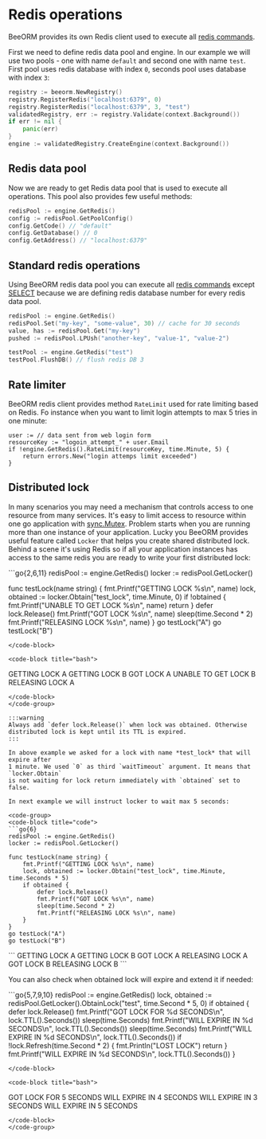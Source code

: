 # Redis operations

BeeORM provides its own Redis client used to execute
all [redis commands](https://redis.io/commands). 

First we need to define redis data pool and engine.
In our example we will use two pools - one with name `default` and
second one with name `test`. First pool uses redis database with index `0`, 
seconds pool uses database with index `3`:

```go
registry := beeorm.NewRegistry()
registry.RegisterRedis("localhost:6379", 0)
registry.RegisterRedis("localhost:6379", 3, "test")
validatedRegistry, err := registry.Validate(context.Background())
if err != nil {
    panic(err)
}
engine := validatedRegistry.CreateEngine(context.Background())
```

## Redis data pool


Now we are ready to get Redis data pool that is used to execute all operations.
This pool also provides few useful methods:

```go
redisPool := engine.GetRedis()
config := redisPool.GetPoolConfig()
config.GetCode() // "default"
config.GetDatabase() // 0
config.GetAddress() // "localhost:6379"
```

## Standard redis operations

Using BeeORM redis data pool you can execute all [redis commands](https://redis.io/commands)
except [SELECT](https://redis.io/commands/select) because we are defining redis database number
for every redis data pool.

```go
redisPool := engine.GetRedis()
redisPool.Set("my-key", "some-value", 30) // cache for 30 seconds
value, has := redisPool.Get("my-key")
pushed := redisPool.LPUsh("another-key", "value-1", "value-2")

testPool := engine.GetRedis("test")
testPool.FlushDB() // flush redis DB 3
```

## Rate limiter

BeeORM redis client provides method `RateLimit` used for rate limiting based on Redis.
Fo instance when you want to limit login attempts to max 5 tries in one minute:

```go{3}
user := // data sent from web login form
resourceKey := "logoin_attempt_" + user.Email
if !engine.GetRedis().RateLimit(resourceKey, time.Minute, 5) {
    return errors.New("login attemps limit exceeded")
}
```

## Distributed lock

In many scenarios you may need a mechanism that controls access to one resource
from many services. It's easy to limit access to resource within one go application
with [sync.Mutex](https://tour.golang.org/concurrency/9). Problem starts when you are running
more than one instance of your application. Lucky you BeeORM provides useful feature
called `Locker` that helps you create shared distributed lock. Behind a scene it's using
Redis so if all your application instances has access to the same redis you are ready to
write your first distributed lock:

<code-group>
<code-block title="code">
```go{2,6,11}
redisPool := engine.GetRedis()
locker := redisPool.GetLocker()

func testLock(name string) {
    fmt.Printf("GETTING LOCK %s\n", name)
    lock, obtained := locker.Obtain("test_lock", time.Minute, 0)
    if !obtained {
        fmt.Printf("UNABLE TO GET LOCK %s\n", name)
        return
    }
    defer lock.Release()
    fmt.Printf("GOT LOCK %s\n", name)
    sleep(time.Second * 2)
    fmt.Printf("RELEASING LOCK %s\n", name)
}
go testLock("A")
go testLock("B")
```
</code-block>

<code-block title="bash">
```
GETTING LOCK A
GETTING LOCK B
GOT LOCK A
UNABLE TO GET LOCK B
RELEASING LOCK A
```
</code-block>
</code-group>

:::warning
Always add `defer lock.Release()` when lock was obtained. Otherwise 
distributed lock is kept until its TTL is expired.
:::

In above example we asked for a lock with name *test_lock* that will expire after
1 minute. We used `0` as third `waitTimeout` argument. It means that `locker.Obtain` 
is not waiting for lock return immediately with `obtained` set to false.

In next example we will instruct locker to wait max 5 seconds:

<code-group>
<code-block title="code">
```go{6}
redisPool := engine.GetRedis()
locker := redisPool.GetLocker()

func testLock(name string) {
    fmt.Printf("GETTING LOCK %s\n", name)
    lock, obtained := locker.Obtain("test_lock", time.Minute, time.Seconds * 5)
    if obtained {
        defer lock.Release()
        fmt.Printf("GOT LOCK %s\n", name)
        sleep(time.Second * 2)
        fmt.Printf("RELEASING LOCK %s\n", name)
    }
}
go testLock("A")
go testLock("B")
```
</code-block>

<code-block title="bash">
```
GETTING LOCK A
GETTING LOCK B
GOT LOCK A
RELEASING LOCK A
GOT LOCK B
RELEASING LOCK B
```
</code-block>
</code-group>

You can also check when obtained lock will expire
and extend it if needed:

<code-group>
<code-block title="code">
```go{5,7,9,10}
redisPool := engine.GetRedis()
lock, obtained := redisPool.GetLocker().ObtainLock("test", time.Second * 5, 0)
if obtained {
    defer lock.Release()
    fmt.Printf("GOT LOCK FOR %d SECONDS\n", lock.TTL().Seconds())
    sleep(time.Seconds)
    fmt.Printf("WILL EXPIRE IN %d SECONDS\n", lock.TTL().Seconds())
    sleep(time.Seconds)
    fmt.Printf("WILL EXPIRE IN %d SECONDS\n", lock.TTL().Seconds())
    if !lock.Refresh(time.Second * 2) {
        fmt.Println("LOST LOCK")
        return
    }
    fmt.Printf("WILL EXPIRE IN %d SECONDS\n", lock.TTL().Seconds())  
}

```
</code-block>

<code-block title="bash">
```
GOT LOCK FOR 5 SECONDS
WILL EXPIRE IN 4 SECONDS
WILL EXPIRE IN 3 SECONDS
WILL EXPIRE IN 5 SECONDS
```
</code-block>
</code-group>
